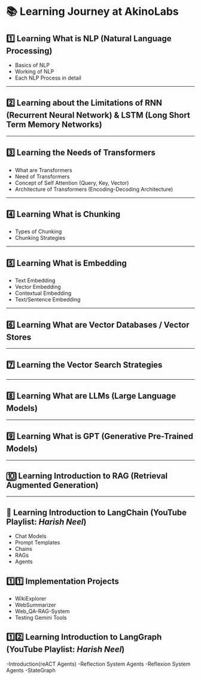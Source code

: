 # 📚 Learning Journey at AkinoLabs

## 1️⃣ Learning What is NLP (Natural Language Processing)
- Basics of NLP  
- Working of NLP  
- Each NLP Process in detail  

---

## 2️⃣ Learning about the Limitations of RNN (Recurrent Neural Network) & LSTM (Long Short Term Memory Networks)

---

## 3️⃣ Learning the Needs of Transformers
- What are Transformers  
- Need of Transformers  
- Concept of Self Attention (Query, Key, Vector)  
- Architecture of Transformers (Encoding-Decoding Architecture)  

---

## 4️⃣ Learning What is Chunking
- Types of Chunking  
- Chunking Strategies  

---

## 5️⃣ Learning What is Embedding
- Text Embedding  
- Vector Embedding  
- Contextual Embedding  
- Text/Sentence Embedding  

---

## 6️⃣ Learning What are Vector Databases / Vector Stores

---

## 7️⃣ Learning the Vector Search Strategies

---

## 8️⃣ Learning What are LLMs (Large Language Models)

---

## 9️⃣ Learning What is GPT (Generative Pre-Trained Models)

---

## 🔟 Learning Introduction to RAG (Retrieval Augmented Generation)

---

## 🔁 Learning Introduction to LangChain (YouTube Playlist: *Harish Neel*)
- Chat Models  
- Prompt Templates  
- Chains  
- RAGs  
- Agents

## 1️⃣1️⃣ Implementation Projects
- WikiExplorer 
- WebSummarizer
- Web_QA-RAG-System
- Testing Gemini Tools

## 1️⃣2️⃣ Learning Introduction to LangGraph (YouTube Playlist: *Harish Neel*)
-Introduction(reACT Agents)
-Reflection System Agents
-Reflexion System Agents
-StateGraph
